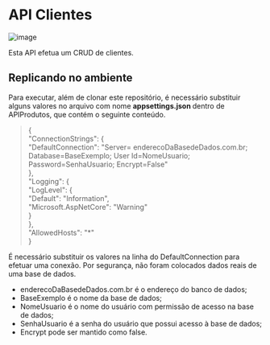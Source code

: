 # API Clientes

![image](https://user-images.githubusercontent.com/38474570/188256028-3f07a372-9951-4529-853e-40df946a10f5.png)

Esta API efetua um CRUD de clientes.

## Replicando no ambiente

Para executar, além de clonar este repositório, é necessário substituir alguns valores no arquivo com nome <b> appsettings.json </b> dentro de APIProdutos, que contém o seguinte conteúdo. 

> { <br>
  "ConnectionStrings": { <br>
    "DefaultConnection": "Server= enderecoDaBasedeDados.com.br; Database=BaseExemplo; User Id=NomeUsuario; Password=SenhaUsuario; Encrypt=False" <br>
  }, <br>
  "Logging": { <br>
    "LogLevel": { <br>
      "Default": "Information", <br>
      "Microsoft.AspNetCore": "Warning" <br>
    } <br>
  }, <br>
  "AllowedHosts": "*" <br>
}

É necessário substituir os valores na linha do DefaultConnection para efetuar uma conexão. Por segurança, não foram colocados dados reais de uma base de dados.
* enderecoDaBasedeDados.com.br é o endereço do banco de dados; 
* BaseExemplo é o nome da base de dados;
* NomeUsuario é o nome do usuário com permissão de acesso na base de dados;
* SenhaUsuario é a senha do usuário que possui acesso à base de dados;
* Encrypt pode ser mantido como false.
